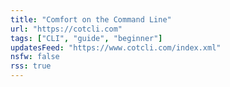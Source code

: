 ```yaml
---
title: "Comfort on the Command Line"
url: "https://cotcli.com"
tags: ["CLI", "guide", "beginner"]
updatesFeed: "https://www.cotcli.com/index.xml"
nsfw: false
rss: true
---
```

